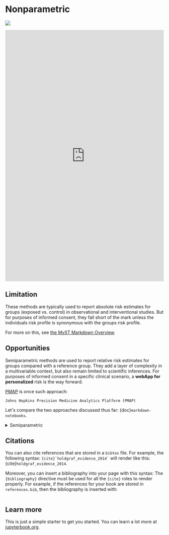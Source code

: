 # Nonparametric 

![](https://abikesa.github.io/flow/_images/jamascript.png)

<iframe src="https://abikesa.github.io/flow/abikesa_stata.html" width="100%" height="800px" style="border:none;"></iframe>

## Limitation

These methods are typically used to report absolute risk estimates for groups (exposed vs. control) in observational and interventional studies. But for purposes of informed consent, they fall short of the mark unless the individuals risk profile is synonymous with the groups risk profile.

For more on this, see [the MyST Markdown Overview](https://jupyterbook.org/content/myst.html).

## Opportunities

Semiparametric methods are used to report relative risk estimates for groups compared with a reference group. They add a layer of complexity in a multivariable context, but also remain limited to scientific inferences. For purposes of informed consent in a specific clinical scenario, a **webApp for personalized** risk is the way forward.

[PMAP](https://pm.jh.edu) is once such approach:

```{note}
Johns Hopkins Precision Medicine Analytics Platform (PMAP)
```

Let's compare the two approaches discussed thus far: {doc}`markdown-notebooks`.

<Details>
   <Summary>Semiparametric</Summary>

<iframe src="https://abikesa.github.io/quickdeploy/" width="100%" height="800px" style="border:none;"></iframe>

</Details>

## Citations

You can also cite references that are stored in a `bibtex` file. For example,
the following syntax: `` {cite}`holdgraf_evidence_2014` `` will render like
this: {cite}`holdgraf_evidence_2014`.

Moreover, you can insert a bibliography into your page with this syntax:
The `{bibliography}` directive must be used for all the `{cite}` roles to
render properly.
For example, if the references for your book are stored in `references.bib`,
then the bibliography is inserted with:

```{bibliography}
```

## Learn more

This is just a simple starter to get you started.
You can learn a lot more at [jupyterbook.org](https://jupyterbook.org).
